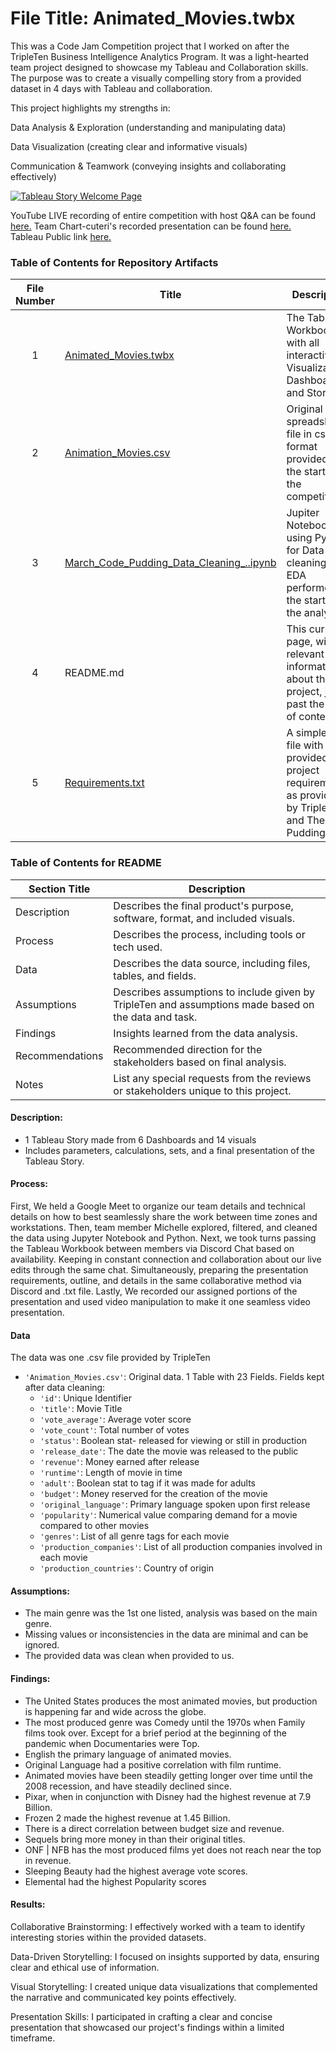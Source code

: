 # File Title: Animated_Movies.twbx

This was a Code Jam Competition project that I worked on after the TripleTen Business Intelligence Analytics Program. It was a light-hearted team project designed to showcase my Tableau and Collaboration skills. The purpose was to create a visually compelling story from a provided dataset in 4 days with Tableau and collaboration.

This project highlights my strengths in:<p>
Data Analysis & Exploration (understanding and manipulating data)<p>
Data Visualization (creating clear and informative visuals)<p>
Communication & Teamwork (conveying insights and collaborating effectively)

[<img src="https://github.com/Tiffany-Bergett/Data_projects_TripleTen/blob/main/Images/Project9Pic.png" alt="Tableau Story Welcome Page">](https://public.tableau.com/views/Animated_Movies/AnimatedMoviesBringingtheWorldTogether?:language=en-US&:sid=&:display_count=n&:origin=viz_share_link)

YouTube LIVE recording of entire competition with host Q&A can be found <a href='https://www.youtube.com/live/rWTYgq_3ER4?si=fNs4AeeffGvZo9k8' target=_blank><u>here</u>.</a>
Team Chart-cuteri's recorded presentation can be found <a href='https://drive.google.com/file/d/1hCgHvyS8QK4xuK0Vba_DeCW6dX-BBXlA/view?usp=drive_link' target=_blank><u>here</u>.</a>
Tableau Public link <a href='https://public.tableau.com/views/Animated_Movies/AnimatedMoviesBringingtheWorldTogether?:language=en-US&:sid=&:display_count=n&:origin=viz_share_link' target=_blank><u>here</u>.</a>

### Table of Contents for Repository Artifacts
| File Number | Title | Description |
| :-----------: | ----------- |----------- |
| 1 | [Animated_Movies.twbx](https://github.com/Tiffany-Bergett/Data_projects_TripleTen/blob/main/Animation%20Movies/Animated_Movies.twbx) | The Tableau Workbook file with all interactive Visualizations, Dashboards, and Story. |
| 2 | [Animation_Movies.csv](https://github.com/Tiffany-Bergett/Data_projects_TripleTen/blob/main/Animation%20Movies/Animation_Movies.csv) | Original spreadsheet file in csv format provided at the start of the competition. |
| 3 | [March_Code_Pudding_Data_Cleaning_..ipynb](https://github.com/Tiffany-Bergett/Data_projects_TripleTen/blob/main/Animation%20Movies/March_Code_Pudding_Data_Cleaning_.ipynb) | Jupiter Notebook file using Python for Data cleaning and EDA performed at the start of the analysis. |
| 4 | README.md | This current page, with all relevant information about the project, just past the Table of contents. |
| 5 | [Requirements.txt](https://github.com/Tiffany-Bergett/Data_projects_TripleTen/blob/main/Animation%20Movies/Requirements.txt) | A simple .txt file with the provided project requirements as provided by TripleTen and The Pudding. |

### Table of Contents for README
| Section Title | Description |
| ----------- |----------- |
| Description | Describes the final product's purpose, software, format, and included visuals. |
| Process | Describes the process, including tools or tech used. |
| Data | Describes the data source, including files, tables, and fields. |
| Assumptions | Describes assumptions to include given by TripleTen and assumptions made based on the data and task. |
| Findings | Insights learned from the data analysis. |
| Recommendations | Recommended direction for the stakeholders based on final analysis. |
| Notes | List any special requests from the reviews or stakeholders unique to this project. |

#### Description:
- 1 Tableau Story made from 6 Dashboards and 14 visuals
- Includes parameters, calculations, sets, and a final presentation of the Tableau Story.

#### Process:
First, We held a Google Meet to organize our team details and technical details on how to best seamlessly share the work between time zones and workstations.
Then, team member Michelle explored, filtered, and cleaned the data using Jupyter Notebook and Python.
Next, we took turns passing the Tableau Workbook between members via Discord Chat based on availability. Keeping in constant connection and collaboration about our live edits through the same chat.
Simultaneously, preparing the presentation requirements, outline, and details in the same collaborative method via Discord and .txt file.
Lastly, We recorded our assigned portions of the presentation and used video manipulation to make it one seamless video presentation.

#### Data
The data was one .csv file provided by TripleTen
- `'Animation_Movies.csv'`: Original data. 1 Table with 23 Fields. Fields kept after data cleaning:
    - `'id'`: Unique Identifier
    - `'title'`: Movie Title
    - `'vote_average'`: Average voter score
    - `'vote_count'`: Total number of votes
    - `'status'`: Boolean stat- released for viewing or still in production
    - `'release_date'`: The date the movie was released to the public
    - `'revenue'`: Money earned after release
    - `'runtime'`: Length of movie in time
    - `'adult'`: Boolean stat to tag if it was made for adults
    - `'budget'`: Money reserved for the creation of the movie
    - `'original_language'`: Primary language spoken upon first release
    - `'popularity'`: Numerical value comparing demand for a movie compared to other movies
    - `'genres'`: List of all genre tags for each movie
    - `'production_companies'`: List of all production companies involved in each movie
    - `'production_countries'`: Country of origin

#### Assumptions:
- The main genre was the 1st one listed, analysis was based on the main genre.
- Missing values or inconsistencies in the data are minimal and can be ignored.
- The provided data was clean when provided to us.

#### Findings:
- The United States produces the most animated movies, but production is happening far and wide across the globe.
- The most produced genre was Comedy until the 1970s when Family films took over. Except for a brief period at the beginning of the pandemic when Documentaries were Top.
- English the primary language of animated movies.
- Original Language had a positive correlation with film runtime.
- Animated movies have been steadily getting longer over time until the 2008 recession, and have steadily declined since.
- Pixar, when in conjunction with Disney had the highest revenue at 7.9 Billion.
- Frozen 2 made the highest revenue at 1.45 Billion.
- There is a direct correlation between budget size and revenue.
- Sequels bring more money in than their original titles.
- ONF | NFB has the most produced films yet does not reach near the top in revenue.
- Sleeping Beauty had the highest average vote scores.
- Elemental had the highest Popularity scores

#### Results:
Collaborative Brainstorming: I effectively worked with a team to identify interesting stories within the provided datasets. <p>
Data-Driven Storytelling: I focused on insights supported by data, ensuring clear and ethical use of information.<p>
Visual Storytelling: I created unique data visualizations that complemented the narrative and communicated key points effectively.<p>
Presentation Skills: I participated in crafting a clear and concise presentation that showcased our project's findings within a limited timeframe.
